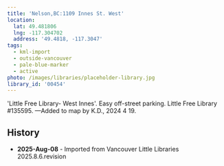 ```yaml
---
title: 'Nelson,BC:1109 Innes St. West'
location:
  lat: 49.481806
  lng: -117.304702
  address: '49.4818, -117.3047'
tags:
  - kml-import
  - outside-vancouver
  - pale-blue-marker
  - active
photo: /images/libraries/placeholder-library.jpg
library_id: '00454'
---
```

'Little Free Library- West Innes'.
Easy off-street parking.
Little Free Library #135595.
—Added to map by K.D., 2024 4 19. 

## History
- **2025-Aug-08** - Imported from Vancouver Little Libraries 2025.8.6.revision
